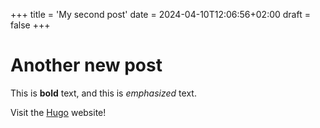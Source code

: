 +++
title = 'My second post'
date = 2024-04-10T12:06:56+02:00
draft = false
+++

# Another new post

This is **bold** text, and this is *emphasized* text.

Visit the [Hugo](https://gohugo.io) website!
